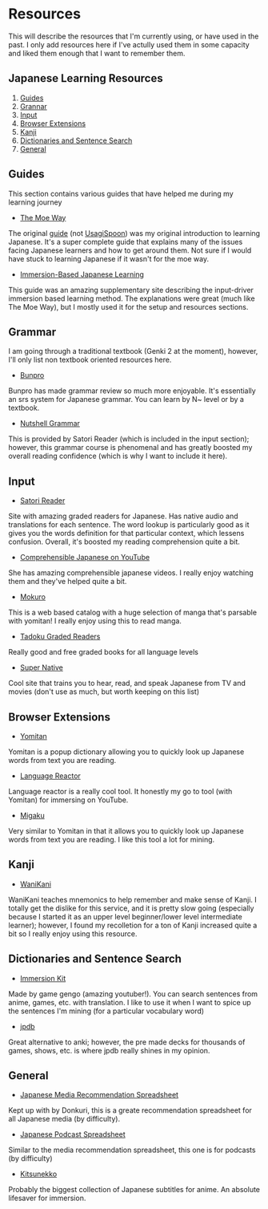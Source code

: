 # Resources

This will describe the resources that I'm currently using, or have used in the past. I only add resources here if I've actully used them in some capacity and liked them enough that I want to remember them.

## Japanese Learning Resources

1. [Guides](#guides)
2. [Grannar](#grammar)
3. [Input](#input)
4. [Browser Extensions](#browser-extensions)
5. [Kanji](#kanji)
6. [Dictionaries and Sentence Search](#dictionaries-and-sentence-search)
7. [General](#general)

## Guides

This section contains various guides that have helped me during my learning journey

- [The Moe Way](https://learnjapanese.moe/)

The original [guide](https://learnjapanese.moe/guide/) (not [UsagiSpoon](https://learnjapanese.moe/routine/)) was my original introduction to learning Japanese. It's a super complete guide that explains many of the issues facing Japanese learners and how to get around them. Not sure if I would have stuck to learning Japanese if it wasn't for the moe way.

- [Immersion-Based Japanese Learning](https://donkuri.github.io/learn-japanese/)

This guide was an amazing supplementary site describing the input-driver immersion based learning method. The explanations were great (much like The Moe Way), but I mostly used it for the setup and resources sections.

## Grammar

I am going through a traditional textbook (Genki 2 at the moment), however, I'll only list non textbook oriented resources here.

- [Bunpro](https://bunpro.jp/grammar_points)

Bunpro has made grammar review so much more enjoyable. It's essentially an srs system for Japanese grammar. You can learn by N~ level or by a textbook.

- [Nutshell Grammar](https://www.satorireader.com/series/nutshell-grammar)

This is provided by Satori Reader (which is included in the input section); however, this grammar course is phenomenal and has greatly boosted my overall reading confidence (which is why I want to include it here).

## Input

- [Satori Reader](https://www.satorireader.com/)

Site with amazing graded readers for Japanese. Has native audio and translations for each sentence. The word lookup is particularly good as it gives you the words definition for that particular context, which lessens confusion. Overall, it's boosted my reading comprehension quite a bit.

- [Comprehensible Japanese on YouTube](https://www.youtube.com/@cijapanese)

She has amazing comprehensible japanese videos. I really enjoy watching them and they've helped quite a bit.

- [Mokuro](https://catalog.mokuro.moe/)

This is a web based catalog with a huge selection of manga that's parsable with yomitan! I really enjoy using this to read manga.

- [Tadoku Graded Readers](https://tadoku.org/japanese/en/free-books-en/)

Really good and free graded books for all language levels
    
- [Super Native](https://supernative.tv/)

Cool site that trains you to hear, read, and speak Japanese from TV and movies (don't use as much, but worth keeping on this list)

## Browser Extensions

- [Yomitan](https://github.com/themoeway/yomitan)

Yomitan is a popup dictionary allowing you to quickly look up Japanese words from text you are reading.

- [Language Reactor](https://www.languagereactor.com/)

Language reactor is a really cool tool. It honestly my go to tool (with Yomitan) for immersing on YouTube.

- [Migaku](https://migaku.com/)

Very similar to Yomitan in that it allows you to quickly look up Japanese words from text you are reading. I like this tool a lot for mining.

## Kanji

- [WaniKani](https://www.wanikani.com/)

WaniKani teaches mnemonics to help remember and make sense of Kanji. I totally get the dislike for this service, and it is pretty slow going (especially because I started it as an upper level beginner/lower level intermediate learner); however, I found my recolletion for a ton of Kanji increased quite a bit so I really enjoy using this resource.

## Dictionaries and Sentence Search

- [Immersion Kit](https://www.immersionkit.com/)

Made by game gengo (amazing youtuber!). You can search sentences from anime, games, etc. with translation. I like to use it when I want to spice up the sentences I'm mining (for a particular vocabulary word)

- [jpdb](https://jpdb.io/)

Great alternative to anki; however, the pre made decks for thousands of games, shows, etc. is where jpdb really shines in my opinion.

## General

- [Japanese Media Recommendation Spreadsheet](https://docs.google.com/spreadsheets/d/1w42HEKEu2AzZg9K7PI0ma9ICmr2qYEKQ9IF4XxFSnQU/edit#gid=1999205540)

Kept up with by Donkuri, this is a greate recommendation spreadsheet for all Japanese media (by difficulty).

- [Japanese Podcast Spreadsheet](https://docs.google.com/spreadsheets/d/17P2dBQHnBnHcG3ua_24IO6sP9RDC-5b3WHV9Ri2N5qU/edit#gid=0)

Similar to the media recommendation spreadsheet, this one is for podcasts (by difficulty)

- [Kitsunekko](https://kitsunekko.net/dirlist.php?dir=subtitles%2Fjapanese%2F)

Probably the biggest collection of Japanese subtitles for anime. An absolute lifesaver for immersion.
